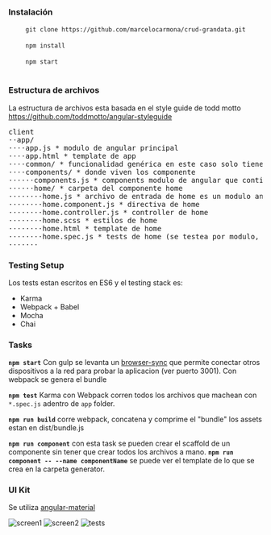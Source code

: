 <h3>Instalación</h3>
<pre>
    <code>git clone https://github.com/marcelocarmona/crud-grandata.git</code><br>
    <code>npm install</code><br>
    <code>npm start</code><br>
</pre>
<h3>Estructura de archivos</h3>
<p>La estructura de archivos esta basada en el style guide de todd motto
    <a href="https://github.com/toddmotto/angular-styleguide" target="_blank">https://github.com/toddmotto/angular-styleguide</a>
</p>
<pre>
client
⋅⋅app/
⋅⋅⋅⋅app.js * modulo de angular principal
⋅⋅⋅⋅app.html * template de app
⋅⋅⋅⋅common/ * funcionalidad genérica en este caso solo tiene el user.service que funcionaria como "store"
⋅⋅⋅⋅components/ * donde viven los componente
⋅⋅⋅⋅⋅⋅components.js * components modulo de angular que contiene a los componentes
⋅⋅⋅⋅⋅⋅home/ * carpeta del componente home
⋅⋅⋅⋅⋅⋅⋅⋅home.js * archivo de entrada de home es un modulo angular (rutas, configuraciones)
⋅⋅⋅⋅⋅⋅⋅⋅home.component.js * directiva de home
⋅⋅⋅⋅⋅⋅⋅⋅home.controller.js * controller de home
⋅⋅⋅⋅⋅⋅⋅⋅home.scss * estilos de home
⋅⋅⋅⋅⋅⋅⋅⋅home.html * template de home
⋅⋅⋅⋅⋅⋅⋅⋅home.spec.js * tests de home (se testea por modulo, componente, y controller)
⋅⋅⋅⋅⋅⋅⋅
</pre>
<h3>Testing Setup</h3>
Los tests estan escritos en ES6 y el testing stack es:
<ul>
    <li>Karma</li>
    <li>Webpack + Babel</li>
    <li>Mocha</li>
    <li>Chai</li>
</ul>
<h3>Tasks</h3>
<p><b><code>npm start</code></b> Con gulp se levanta un <a href="https://browsersync.io/" target="_blank">browser-sync</a> que
    permite conectar otros dispositivos a la red para probar la aplicacion (ver puerto 3001). Con webpack se genera el bundle</p>
<p><b><code>npm test</code></b> Karma con Webpack corren todos los archivos que machean con <code>*.spec.js</code> adentro de
    <code>app</code> folder.</p>
<p><b><code>npm run build</code></b> corre webpack, concatena y comprime el "bundle" los assets estan en dist/bundle.js</p>
<p><b><code>npm run component</code></b> con esta task se pueden crear el scaffold de un componente sin tener que crear todos
    los archivos a mano.
    <b><code>npm run component -- --name componentName</code></b> se puede ver el template de lo que se crea en la carpeta
    generator.
</p>
<h3>UI Kit</h3>
<p>Se utiliza <a href="https://material.angularjs.org/latest/" target="_blank">angular-material</a></p>
<div class="images-container">
    <img src="http://marcelocarmona.com/crud-grandata/client/app/common/images/screen1.png" alt="screen1">
    <img src="http://marcelocarmona.com/crud-grandata/client/app/common/images/screen2.png" alt="screen2">
    <img src="http://marcelocarmona.com/crud-grandata/client/app/common/images/tests.png" alt="tests">
</div>
